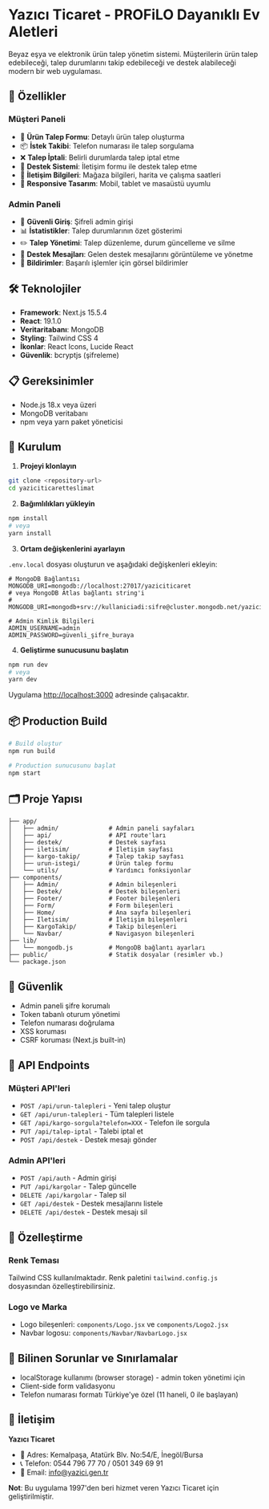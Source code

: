 # Yazıcı Ticaret - PROFiLO Dayanıklı Ev Aletleri

Beyaz eşya ve elektronik ürün talep yönetim sistemi. Müşterilerin ürün talep edebileceği, talep durumlarını takip edebileceği ve destek alabileceği modern bir web uygulaması.

## 🚀 Özellikler

### Müşteri Paneli
- 🛒 **Ürün Talep Formu**: Detaylı ürün talep oluşturma
- 📦 **İstek Takibi**: Telefon numarası ile talep sorgulama
- ❌ **Talep İptali**: Belirli durumlarda talep iptal etme
- 💬 **Destek Sistemi**: İletişim formu ile destek talep etme
- 📍 **İletişim Bilgileri**: Mağaza bilgileri, harita ve çalışma saatleri
- 📱 **Responsive Tasarım**: Mobil, tablet ve masaüstü uyumlu

### Admin Paneli
- 👤 **Güvenli Giriş**: Şifreli admin girişi
- 📊 **İstatistikler**: Talep durumlarının özet gösterimi
- ✏️ **Talep Yönetimi**: Talep düzenleme, durum güncelleme ve silme
- 💬 **Destek Mesajları**: Gelen destek mesajlarını görüntüleme ve yönetme
- 🔔 **Bildirimler**: Başarılı işlemler için görsel bildirimler

## 🛠️ Teknolojiler

- **Framework**: Next.js 15.5.4
- **React**: 19.1.0
- **Veritaritabanı**: MongoDB
- **Styling**: Tailwind CSS 4
- **İkonlar**: React Icons, Lucide React
- **Güvenlik**: bcryptjs (şifreleme)

## 📋 Gereksinimler

- Node.js 18.x veya üzeri
- MongoDB veritabanı
- npm veya yarn paket yöneticisi

## 🔧 Kurulum

1. **Projeyi klonlayın**
```bash
git clone <repository-url>
cd yaziciticaretteslimat
```

2. **Bağımlılıkları yükleyin**
```bash
npm install
# veya
yarn install
```

3. **Ortam değişkenlerini ayarlayın**

`.env.local` dosyası oluşturun ve aşağıdaki değişkenleri ekleyin:
```env
# MongoDB Bağlantısı
MONGODB_URI=mongodb://localhost:27017/yaziciticaret
# veya MongoDB Atlas bağlantı string'i
# MONGODB_URI=mongodb+srv://kullaniciadi:sifre@cluster.mongodb.net/yaziciticaret

# Admin Kimlik Bilgileri
ADMIN_USERNAME=admin
ADMIN_PASSWORD=güvenli_şifre_buraya
```

4. **Geliştirme sunucusunu başlatın**
```bash
npm run dev
# veya
yarn dev
```

Uygulama [http://localhost:3000](http://localhost:3000) adresinde çalışacaktır.

## 📦 Production Build
```bash
# Build oluştur
npm run build

# Production sunucusunu başlat
npm start
```

## 🗂️ Proje Yapısı
```
├── app/
│   ├── admin/              # Admin paneli sayfaları
│   ├── api/                # API route'ları
│   ├── destek/             # Destek sayfası
│   ├── iletisim/           # İletişim sayfası
│   ├── kargo-takip/        # Talep takip sayfası
│   ├── urun-istegi/        # Ürün talep formu
│   └── utils/              # Yardımcı fonksiyonlar
├── components/
│   ├── Admin/              # Admin bileşenleri
│   ├── Destek/             # Destek bileşenleri
│   ├── Footer/             # Footer bileşenleri
│   ├── Form/               # Form bileşenleri
│   ├── Home/               # Ana sayfa bileşenleri
│   ├── Iletisim/           # İletişim bileşenleri
│   ├── KargoTakip/         # Takip bileşenleri
│   └── Navbar/             # Navigasyon bileşenleri
├── lib/
│   └── mongodb.js          # MongoDB bağlantı ayarları
├── public/                 # Statik dosyalar (resimler vb.)
└── package.json
```

## 🔐 Güvenlik

- Admin paneli şifre korumalı
- Token tabanlı oturum yönetimi
- Telefon numarası doğrulama
- XSS koruması
- CSRF koruması (Next.js built-in)

## 📱 API Endpoints

### Müşteri API'leri
- `POST /api/urun-talepleri` - Yeni talep oluştur
- `GET /api/urun-talepleri` - Tüm talepleri listele
- `GET /api/kargo-sorgula?telefon=XXX` - Telefon ile sorgula
- `PUT /api/talep-iptal` - Talebi iptal et
- `POST /api/destek` - Destek mesajı gönder

### Admin API'leri
- `POST /api/auth` - Admin girişi
- `PUT /api/kargolar` - Talep güncelle
- `DELETE /api/kargolar` - Talep sil
- `GET /api/destek` - Destek mesajlarını listele
- `DELETE /api/destek` - Destek mesajı sil

## 🎨 Özelleştirme

### Renk Teması
Tailwind CSS kullanılmaktadır. Renk paletini `tailwind.config.js` dosyasından özelleştirebilirsiniz.

### Logo ve Marka
- Logo bileşenleri: `components/Logo.jsx` ve `components/Logo2.jsx`
- Navbar logosu: `components/Navbar/NavbarLogo.jsx`

## 🐛 Bilinen Sorunlar ve Sınırlamalar

- localStorage kullanımı (browser storage) - admin token yönetimi için
- Client-side form validasyonu
- Telefon numarası formatı Türkiye'ye özel (11 haneli, 0 ile başlayan)


## 👥 İletişim

**Yazıcı Ticaret**
- 📍 Adres: Kemalpaşa, Atatürk Blv. No:54/E, İnegöl/Bursa
- 📞 Telefon: 0544 796 77 70 / 0501 349 69 91
- 📧 Email: info@yazici.gen.tr

**Not**: Bu uygulama 1997'den beri hizmet veren Yazıcı Ticaret için geliştirilmiştir.
